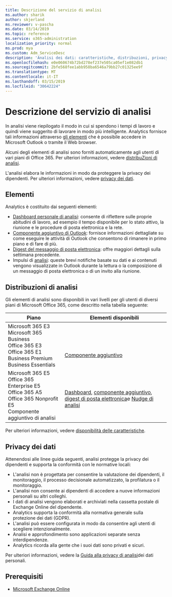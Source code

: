 ```yaml
---
title: Descrizione del servizio di analisi
ms.author: sharik
author: skjerland
ms.reviewer: v-pascha
ms.date: 03/14/2019
ms.topic: reference
ms.service: o365-administration
localization_priority: normal
ms.prod: mya
ms.custom: Adm_ServiceDesc
description: 'Analisi dei dati: caratteristiche, distribuzioni, privacy e prerequisiti'
ms.openlocfilehash: e0e060674b72bd278ef237e505ca05ef1e082db1
ms.sourcegitcommit: 2bfe568fee1abb958ba6546a79bb27c01325ee9f
ms.translationtype: MT
ms.contentlocale: it-IT
ms.lasthandoff: 03/15/2019
ms.locfileid: "30642224"
---
```

# <a name="myanalytics-service-description"></a>Descrizione del servizio di analisi

In analisi viene riepilogato il modo in cui si spendono i tempi di lavoro e quindi viene suggerito di lavorare in modo più intelligente. Analytics fornisce tali informazioni attraverso [gli elementi](#elements) che è possibile accedere in Microsoft Outlook o tramite il Web browser.

Alcuni degli elementi di analisi sono forniti automaticamente agli utenti di vari piani di Office 365. Per ulteriori informazioni, vedere [distribuZioni di analisi](#myanalytics-distributions).  

L'analisi elabora le informazioni in modo da proteggere la privacy dei dipendenti. Per ulteriori informazioni, vedere [privacy dei dati](#data-privacy).

## <a name="elements"></a>Elementi

Analytics è costituito dai seguenti elementi:

* [Dashboard personale di analisi](https://docs.microsoft.com/workplace-analytics/myanalytics/use/dashboard): consente di riflettere sulle proprie abitudini di lavoro, ad esempio il tempo disponibile per lo stato attivo, la riunione e le procedure di posta elettronica e la rete.
* [Componente aggiuntivo di Outlook](https://docs.microsoft.com/workplace-analytics/myanalytics/use/add-in): fornisce informazioni dettagliate su come eseguire le attività di Outlook che consentono di rimanere in primo piano e di fare di più.
* [Digest del messaggio di posta elettronica](https://docs.microsoft.com/workplace-analytics/myanalytics/use/email-digest): offre maggiori dettagli sulla settimana precedente.
* Impulsi di [analisi](https://docs.microsoft.com/workplace-analytics/myanalytics/use/mya-notifications): queste brevi notifiche basate su dati e ai contenuti vengono visualizzate in Outlook durante la lettura o la composizione di un messaggio di posta elettronica o di un invito alla riunione.

## <a name="myanalytics-distributions"></a>Distribuzioni di analisi

Gli elementi di analisi sono disponibili in vari livelli per gli utenti di diversi piani di Microsoft Office 365, come descritto nella tabella seguente:

| Piano | Elementi disponibili |
| --- | --- |
| Microsoft 365 E3</br>Microsoft 365 Business</br>Office 365 E3</br>Office 365 E1</br>Business Premium</br>Business Essentials | </br></br></br>[Componente aggiuntivo](https://docs.microsoft.com/en-us/workplace-analytics/myanalytics/use/add-in) |
| Microsoft 365 E5</br>Office 365 Enterprise E5</br>Office 365 A5</br>Office 365 Nonprofit E5</br>Componente aggiuntivo di analisi | </br>[Dashboard](https://docs.microsoft.com/en-us/workplace-analytics/myanalytics/use/dashboard), [componente aggiuntivo](https://docs.microsoft.com/en-us/workplace-analytics/myanalytics/use/add-in), [digest di posta elettronica](https://docs.microsoft.com/en-us/workplace-analytics/myanalytics/use/email-digest)e [Nudge di analisi](https://docs.microsoft.com/en-us/workplace-analytics/myanalytics/use/mya-notifications) |

Per ulteriori informazioni, vedere [disponibilità delle caratteristiche](https://docs.microsoft.com/workplace-analytics/myanalytics/overview/plans-environments).

## <a name="data-privacy"></a>Privacy dei dati

Attenendosi alle linee guida seguenti, analisi protegge la privacy dei dipendenti e supporta la conformità con le normative locali:

* L'analisi non è progettata per consentire la valutazione dei dipendenti, il monitoraggio, il processo decisionale automatizzato, la profilatura o il monitoraggio.
* L'analisi non consente ai dipendenti di accedere a nuove informazioni personali su altri colleghi.
* I dati di analisi vengono elaborati e archiviati nella cassetta postale di Exchange Online del dipendente.
* Analytics supporta la conformità alla normativa generale sulla protezione dei dati (GDPR).
* L'analisi può essere configurata in modo da consentire agli utenti di scegliere intenzionalmente.
* Analisi e approfondimento sono applicazioni separate senza interdipendenze.
* Analytics ricorda alla gente che i suoi dati sono privati e sicuri.

Per ulteriori informazioni, vedere la [Guida alla privacy di analisi](https://docs.microsoft.com/workplace-analytics/myanalytics/overview/privacy-guide)dei dati personali.

## <a name="prerequisites"></a>Prerequisiti

* [Microsoft Exchange Online](https://docs.microsoft.com/office365/servicedescriptions/exchange-online-service-description/exchange-online-service-description)
